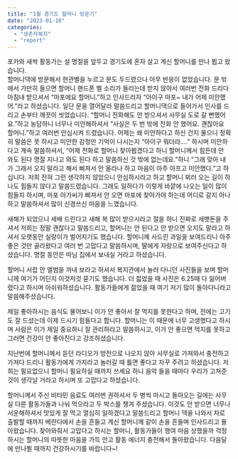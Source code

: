 ```yaml
---
title: "1월 경기도 할머니 방문기"
date: "2023-01-18"
categories: 
  - "생존자복지"
  - "report"
---
```


포카와 새싹 활동가는 설 명절을 앞두고 경기도에 혼자 살고 계신 할머니를 만나 뵙고 왔습니다.  
할머니댁에 방문해서 현관벨을 누르고 문도 두드렸으나 아무 반응이 없었습니다. 문 밖에서 가만히 들으면 할머니 핸드폰 벨 소리가 들리는데 받지 않아서 여러번 전화 드리다 마침내 받으셔서 “마포에요 할머니.”하고 인사드리자 “아이구 마포~ 내가 어제 미안했어.”라고 하셨습니다. 일단 문을 열어달라 말씀드리고 할머니댁으로 들어가서 인사를 드리고 손부터 깨끗이 씻었습니다. “할머니 전화해도 안 받으셔서 사무실 도로 갈 뻔했어요.”하고 농담하니 너무나 미안해하셔서 “사실은 두 번 밖에 전화 안 했어요. 괜찮아요 할머니.”하고 여러번 안심시켜 드렸습니다. 어제는 왜 미안하다고 하신 건지 물으니 정확히 말씀은 못 하시고 미안한 감정만 기억이 나시는지 “아이구 뭐더라….” 하시며 미안하다고 계속 말씀하셔서, “어제 전화로 할머니 찾아뵙겠다고 하니 할머니께서 힘든데 안 와도 된다 명절 지나고 와도 된다 하고 말씀하신 것 밖에 없는데요.”하니 “그래 맞아 내가 그래서 오지 말라고 해서 삐져서 안 올라나 하고 마음이 아주 아프고 미안했다.”고 하십니다. 저희 전혀 그런 생각하지 않았으니 안심하시라고 하고 할머니 뵈러 오는 길이 하나도 힘들지 않다고 말씀드렸습니다. 그래도 일하다가 이렇게 바깥에 나오는 일이 많이 힘들지 하시며, 마포 아가씨가 삐져서 안 오면 마포에 찾아가야 하는데 어디로 갈지 아나 하고 말씀하셔서 많이 신경쓰신 마음을 느꼈습니다.

  
새해가 되었으니 세배 드린다고 새해 복 많이 받으시라고 절을 하니 진짜로 세뱃돈을 주셔서 저희는 정말 괜찮다고 말씀드리고, 할머니는 안 된다고 안 받으면 오지도 말라고 하셔서 오랫동안 실랑이가 벌어지기도 했습니다. 할머니께 사드린 과일을 보여드리니 아주 좋은 것만 골라왔다고 여러 번 고맙다고 말씀하시며, 딸에게 자랑으로 보여주신다고 하셨습니다. 명절 동안은 따님 집에서 보내실 거라고 하셨습니다.

  
할머니 서랍 안 앨범을 꺼내 보라고 하셔서 복지관에서 놀러 다니던 사진들을 보며 할머니께 여기가 어딘지 이것저것 묻기도 했습니다. 더 젋었을 때 사진은 6.25때 다 잃어버렸다고 하시며 아쉬워하셨습니다. 활동가들에게 젊었을 때 여기 저기 많이 돌아다니라고 말씀해주셨습니다.

  
제일 좋아하시는 음식도 물어보니 이가 안 좋아서 잘 먹지를 못한다고 하며, 전에는 고기도 잘 드셨는데 이제 드시기 힘들다고 합니다. 할머니는 이 때문에 너무 고생했다고 하시며 사람은 이가 제일 중요하니 잘 관리하라고 말씀하시고, 이가 안 좋으면 먹지를 못하고 그러면 건강이 안 좋아진다고 강조하셨습니다.  

지난번에 할머니께서 듣던 라디오가 방전으로 나오지 않아 사무실로 가져와서 충전하고 가져다 드리니 활동가에게 가지라고 놀러갈 때 틀면 좋다고 자꾸 주려고 하셨습니다. 저희는 필요없으니 할머니 필요하실 때까지 쓰세요 하니 음악 들을 때마다 우리가 고쳐준 것이 생각날 거라고 하시며 또 고맙다고 하셨습니다.

  
할머니께서 주신 비타민 음료도 여러번 권하셔서 두 병씩 마시고 돌아오는 길에는 사무실 다른 활동가들과 나눠 먹으라고 두 박스를 챙겨 주셨습니다. 이것도 안 받으면 너무나 서운해하셔서 맛있게 잘 먹고 열심히 일하겠다고 말씀드리고 할머니 댁을 나와서 차로 출발할 때까지 베란다에서 손을 흔들고 계신 할머니께 같이 손을 흔들며 인사드리고 돌아왔습니다. 찾아와줘서 고맙다고 하시는 할머니, 활동가들이 행여 마음 상했을까 걱정하시는 할머니의 따뜻한 마음을 가득 안고 활동 에너지 충전해서 돌아왔습니다. 다음달에 만나뵐 때까지 건강하시기를 바랍니다~!
